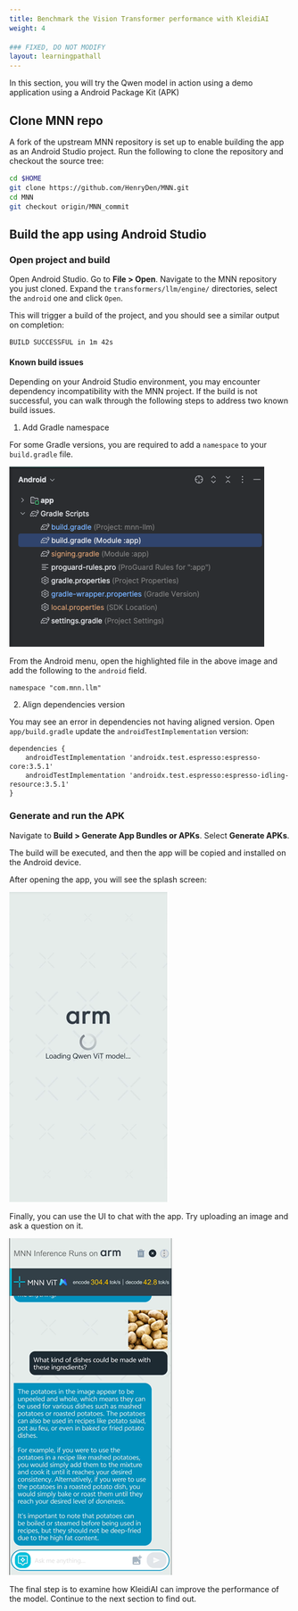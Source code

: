 ```yaml
---
title: Benchmark the Vision Transformer performance with KleidiAI
weight: 4

### FIXED, DO NOT MODIFY
layout: learningpathall
---
```


In this section, you will try the Qwen model in action using a demo application using a Android Package Kit (APK)

## Clone MNN repo

A fork of the upstream MNN repository is set up to enable building the app as an Android Studio project. Run the following to clone the repository and checkout the source tree:

```bash
cd $HOME
git clone https://github.com/HenryDen/MNN.git
cd MNN
git checkout origin/MNN_commit
```

## Build the app using Android Studio

### Open project and build

Open Android Studio. Go to **File > Open**. Navigate to the MNN repository you just cloned. Expand the `transformers/llm/engine/` directories, select the `android` one and click `Open`.

This will trigger a build of the project, and you should see a similar output on completion:

```output
BUILD SUCCESSFUL in 1m 42s
```
#### Known build issues

Depending on your Android Studio environment, you may encounter dependency incompatibility with the MNN project. If the build is not successful, you can walk through the following steps to address two known build issues.

1. Add Gradle namespace

For some Gradle versions, you are required to add a `namespace` to your `build.gradle` file.


![Gradle Build menu](gradle_build.png)

From the Android menu, open the highlighted file in the above image and add the following to the `android` field.

```output
namespace "com.mnn.llm"
```

2. Align dependencies version

You may see an error in dependencies not having aligned version. Open `app/build.gradle` update the `androidTestImplementation` version:

```output
dependencies {
    androidTestImplementation 'androidx.test.espresso:espresso-core:3.5.1'
    androidTestImplementation 'androidx.test.espresso:espresso-idling-resource:3.5.1'
}
```

### Generate and run the APK

Navigate to **Build > Generate App Bundles or APKs**. Select **Generate APKs**.

The build will be executed, and then the app will be copied and installed on the Android device.

After opening the app, you will see the splash screen:

![Loading screenshot](Loading_page.png)

Finally, you can use the UI to chat with the app. Try uploading an image and ask a question on it.

![Loading screenshot](chat2.png)

The final step is to examine how KleidiAI can improve the performance of the model. Continue to the next section to find out.